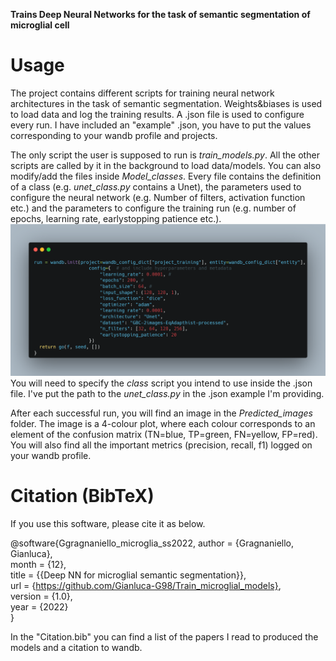 **Trains Deep Neural Networks for the task of semantic segmentation of microglial cell**

# Usage
The project contains different scripts for training neural network architectures in the task of semantic segmentation. Weights&biases is used to load data and log the training results. A .json file is used to configure every run. I have included an "example" .json, you have to put the values corresponding to your wandb profile and projects. 

The only script the user is supposed to run is *train_models.py*. All the other scripts are called by it in the background to load data/models. You can also modify/add the files inside *Model_classes*. Every file contains the definition of a class (e.g. *unet_class.py* contains a Unet), the parameters used to configure the neural network (e.g. Number of filters, activation function etc.) and the parameters to configure the training run (e.g. number of epochs, learning rate, earlystopping patience etc.). 
![Wandb config](.github/Wandb_config_run.png)
You will need to specify the *class* script you intend to use inside the .json file. I've put the path to the *unet_class.py* in the .json example I'm providing.

After each successful run, you will find an image in the *Predicted_images* folder. The image is a 4-colour plot, where each colour corresponds to an element of the confusion matrix (TN=blue, TP=green, FN=yellow, FP=red). You will also find all the important metrics (precision, recall, f1) logged on your wandb profile. 

# Citation (BibTeX)
If you use this software, please cite it as below.

@software{Ggragnaniello_microglia_ss2022,
  author = {Gragnaniello, Gianluca},  
  month = {12},  
  title = {{Deep NN for microglial semantic segmentation}},  
  url = {https://github.com/Gianluca-G98/Train_microglial_models},  
  version = {1.0},  
  year = {2022}  
}

In the "Citation.bib" you can find a list of the papers I read to produced the models and a citation to wandb.